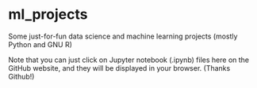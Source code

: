 # ml_projects
Some just-for-fun data science and machine learning projects (mostly Python and GNU R)

Note that you can just click on Jupyter notebook (.ipynb) files here on the GitHub website, and they will be displayed in your browser. (Thanks Github!)
